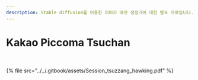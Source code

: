 ```yaml
---
description: Stable diffusion를 이용한 이미지 에셋 생성기에 대한 발표 자료입니다.
---
```


# Kakao Piccoma Tsuchan

<figure><img src="../../.gitbook/assets/스크린샷 2025-04-29 오전 10.27.51.png" alt=""><figcaption></figcaption></figure>

{% file src="../../.gitbook/assets/Session_tsuzzang_hawking.pdf" %}

<figure><img src="../../.gitbook/assets/스크린샷 2025-04-29 오전 10.22.10.png" alt=""><figcaption></figcaption></figure>

<figure><img src="../../.gitbook/assets/스크린샷 2025-04-29 오전 10.23.19 (2).png" alt=""><figcaption></figcaption></figure>

<figure><img src="../../.gitbook/assets/스크린샷 2025-04-29 오전 10.21.54.png" alt=""><figcaption></figcaption></figure>
